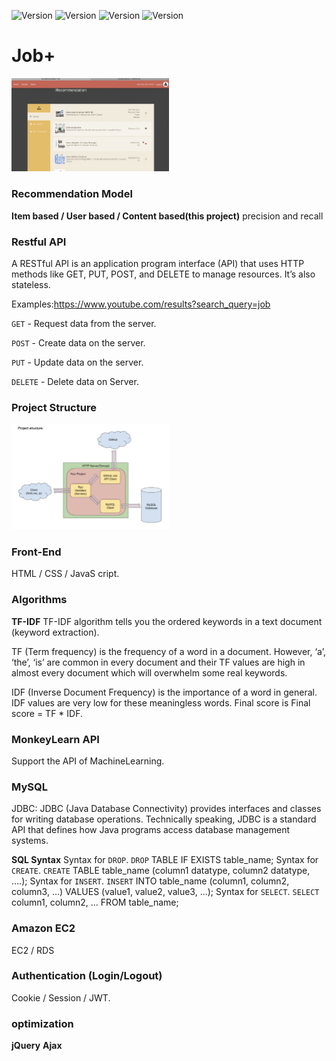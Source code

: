 ![Version](https://img.shields.io/badge/version-1.3.1-blue)
![Version](https://img.shields.io/badge/milestones-1-brightgreen)
![Version](https://img.shields.io/badge/cooperation-Amazon-orange)
![Version](https://img.shields.io/badge/cooperation-GitHub-ff69b4)

# Job+

<img src="images/job.jpg" width="50%" height="50%">

### Recommendation Model
**Item based / User based / Content based(this project)**
precision and recall

### Restful API
A RESTful API is an application program interface (API) that uses HTTP methods like GET, PUT, POST, and DELETE to manage resources. It’s also stateless. 

Examples:https://www.youtube.com/results?search_query=job 

`GET` - Request data from the server.

`POST` - Create data on the server.

`PUT` - Update data on the server.

`DELETE` - Delete data on Server. 

### Project Structure
<img src="images/structure.jpg" width="50%" height="50%">

### Front-End
HTML / CSS / JavaS cript.

### Algorithms
**TF-IDF**
TF-IDF algorithm tells you the ordered keywords in a text document (keyword extraction).

TF (Term frequency) is the frequency of a word in a document. However, ‘a’, ‘the’, ‘is’ are common in every document and their TF values are high in almost every document which will overwhelm some real keywords. 

IDF (Inverse Document Frequency) is the importance of a word in general. IDF values are very low for these meaningless words. Final score is Final score = TF * IDF.

### MonkeyLearn API
Support the API of MachineLearning.

### MySQL
JDBC: JDBC (Java Database Connectivity) provides interfaces and classes for writing database operations. Technically speaking, JDBC is a standard API that defines how Java programs access database management systems.

**SQL Syntax**
Syntax for `DROP`. 
`DROP` TABLE IF EXISTS table_name;
Syntax for `CREATE`. 
`CREATE` TABLE table_name (column1 datatype, column2 datatype, ....);
Syntax for `INSERT`.
`INSERT` INTO table_name (column1, column2, column3, ...) VALUES (value1, value2, value3, ...);
Syntax for `SELECT`.
`SELECT` column1, column2, … FROM table_name;

### Amazon EC2
EC2 / RDS

### Authentication (Login/Logout)
Cookie / Session / JWT.

### optimization
**jQuery**
**Ajax**
